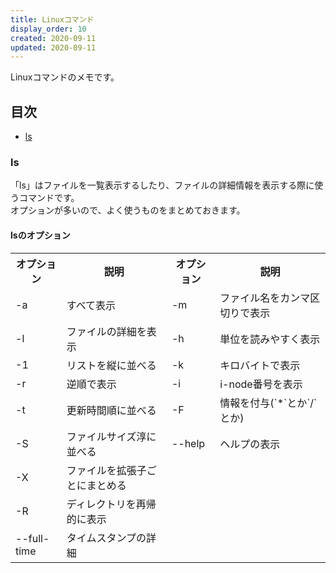 ```yaml
---
title: Linuxコマンド
display_order: 10
created: 2020-09-11
updated: 2020-09-11
---
```

Linuxコマンドのメモです。

## <a name="index">目次</a>

- [ls](#ls)

### <a name="ls">ls</a>

「ls」はファイルを一覧表示するしたり、ファイルの詳細情報を表示する際に使うコマンドです。  
オプションが多いので、よく使うものをまとめておきます。

#### <a name="ls_option">lsのオプション</a>

<table>
    <tr>
        <th>オプション</th>
        <th>説明</th>
        <th>オプション</th>
        <th>説明</th>
    </tr>
    <tr>
        <td>-a</td>
        <td>すべて表示</td>
        <td>-m</td>
        <td>ファイル名をカンマ区切りで表示</td>
    </tr>
    <tr>
        <td>-l</td>
        <td>ファイルの詳細を表示</td>
        <td>-h</td>
        <td>単位を読みやすく表示</td>
    </tr>
    <tr>
        <td>-1</td>
        <td>リストを縦に並べる</td>
        <td>-k</td>
        <td>キロバイトで表示</td>
    </tr>
    <tr>
        <td>-r</td>
        <td>逆順で表示</td>
        <td>-i</td>
        <td>i-node番号を表示</td>
    </tr>
    <tr>
        <td>-t</td>
        <td>更新時間順に並べる</td>
        <td>-F</td>
        <td>情報を付与(`*`とか`/`とか)</td>
    </tr>
    <tr>
        <td>-S</td>
        <td>ファイルサイズ淳に並べる</td>
        <td>--help</td>
        <td>ヘルプの表示</td>
    </tr>
    <tr>
        <td>-X</td>
        <td>ファイルを拡張子ごとにまとめる</td>
        <td></td>
        <td></td>
    </tr>
    <tr>
        <td>-R</td>
        <td>ディレクトリを再帰的に表示</td>
        <td></td>
        <td></td>
    </tr>
    <tr>
        <td>--full-time</td>
        <td>タイムスタンプの詳細</td>
        <td></td>
        <td></td>
    </tr>
</table>
